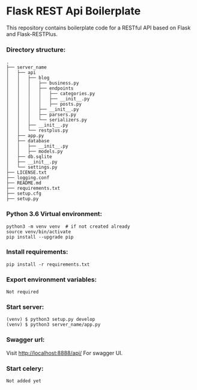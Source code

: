 Flask REST Api Boilerplate
=============

This repository contains boilerplate code for a RESTful API based on Flask and Flask-RESTPlus.

### Directory structure:

    .
    ├── server_name
    │   ├── api
    │   │   ├── blog
    │   │   │   ├── business.py
    │   │   │   ├── endpoints
    │   │   │   │   ├── categories.py
    │   │   │   │   ├── __init__.py
    │   │   │   │   ├── posts.py
    │   │   │   ├── __init__.py
    │   │   │   ├── parsers.py
    │   │   │   └── serializers.py
    │   │   ├── __init__.py
    │   │   └── restplus.py
    │   ├── app.py
    │   ├── database
    │   │   ├── __init__.py
    │   │   ├── models.py
    │   ├── db.sqlite
    │   ├── __init__.py
    │   └── settings.py
    ├── LICENSE.txt
    ├── logging.conf
    ├── README.md
    ├── requirements.txt
    ├── setup.cfg
    ├── setup.py

### Python 3.6 Virtual environment:

    python3 -m venv venv  # if not created already
    source venv/bin/activate
    pip install --upgrade pip

### Install requirements:

    pip install -r requirements.txt

### Export environment variables:

    Not required

### Start server:

    (venv) $ python3 setup.py develop
    (venv) $ python3 server_name/app.py

### Swagger url:

Visit [http://localhost:8888/api/](http://localhost:8888/api/) For swagger UI.

### Start celery:

    Not added yet

